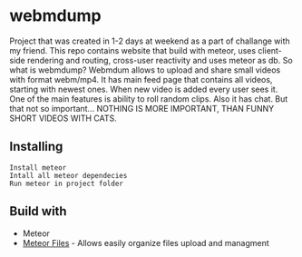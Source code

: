 # webmdump
Project that was created in 1-2 days at weekend as a part of challange with my friend.
This repo contains website that build with meteor, uses client-side rendering and routing, cross-user reactivity and uses meteor as db.
So what is webmdump? Webmdum allows to upload and share small videos with format webm/mp4. 
It has main feed page that contains all videos, starting with newest ones. When new video is added every user sees it.
One of the main features is ability to roll random clips.
Also it has chat. But that not so important... NOTHING IS MORE IMPORTANT, THAN FUNNY SHORT VIDEOS WITH CATS.

## Installing
```
Install meteor
Intall all meteor dependecies
Run meteor in project folder
```

## Build with
* Meteor
* [Meteor Files](https://github.com/VeliovGroup/Meteor-Files) - Allows easily organize files upload and managment 
